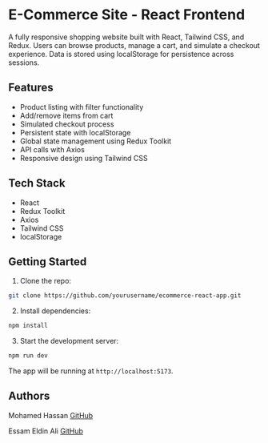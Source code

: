 # E-Commerce Site - React Frontend

A fully responsive shopping website built with React, Tailwind CSS, and Redux. Users can browse products, manage a cart, and simulate a checkout experience. Data is stored using localStorage for persistence across sessions.

## Features

- Product listing with filter functionality
- Add/remove items from cart
- Simulated checkout process
- Persistent state with localStorage
- Global state management using Redux Toolkit
- API calls with Axios
- Responsive design using Tailwind CSS

## Tech Stack

- React
- Redux Toolkit
- Axios
- Tailwind CSS
- localStorage

## Getting Started

1. Clone the repo:
```bash
git clone https://github.com/yourusername/ecommerce-react-app.git
```

2. Install dependencies:
```bash
npm install
```

3. Start the development server:
```bash
npm run dev
```

The app will be running at `http://localhost:5173`.



## Authors

Mohamed Hassan  [GitHub](https://github.com/Mo2024-cloud)

Essam Eldin Ali [GitHub](https://github.com/3ssam-ali-98)
